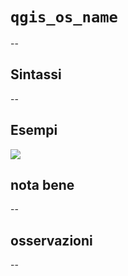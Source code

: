 # `qgis_os_name`

--

## Sintassi

--

## Esempi

![](/img/variabili/qgis_os_name/qgis_os_name1.png)

## nota bene

--

## osservazioni

--